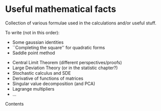 # Useful mathematical facts

Collection of various formulae used in the calculations and/or useful stuff.

To write (not in this order):

- Some gaussian identities
- ``Completing the square'' for quadratic forms
- Saddle point method
<!-- - Hubbard-Stratonovich transformation -->
- Central Limit Theorem (different perspectives/proofs)
- Large Deviation Theory (or in the statistic chapter?)
- Stochastic calculus and SDE
- Derivative of functions of matrices
- Singular value decomposition (and PCA)
- Lagrange multipliers
- ...

Contents

```{tableofcontents}
```